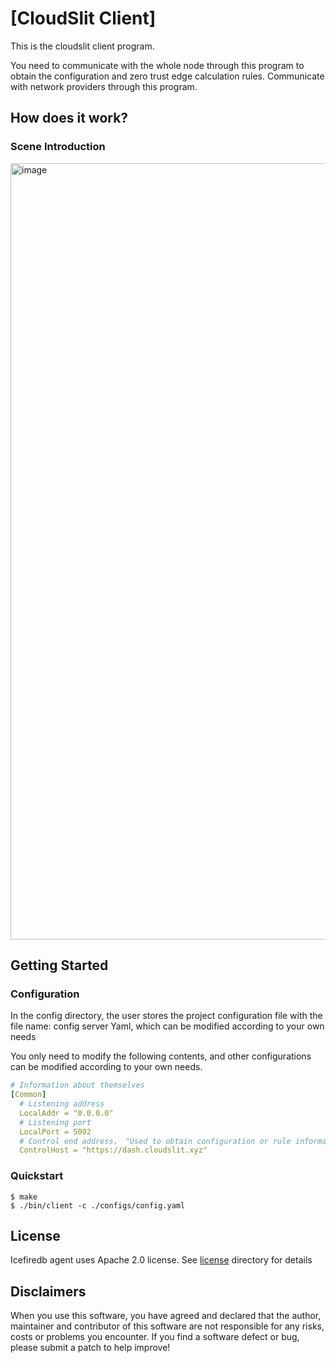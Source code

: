 # [CloudSlit Client]

This is the cloudslit client program.

You need to communicate with the whole node through this program to obtain the configuration and zero trust edge calculation rules. Communicate with network providers through this program.

## How does it work?

### Scene Introduction
<img width="1242" alt="image" src="https://user-images.githubusercontent.com/52234994/177236269-03fe1736-66ae-4388-9c3b-3f06f21f3427.png">

## Getting Started

### Configuration

In the config directory, the user stores the project configuration file with the file name: config server Yaml, which can be modified according to your own needs

You only need to modify the following contents, and other configurations can be modified according to your own needs.

```yaml
# Information about themselves
[Common]
  # Listening address
  LocalAddr = "0.0.0.0"
  # Listening port
  LocalPort = 5092
  # Control end address， "Used to obtain configuration or rule information"
  ControlHost = "https://dash.cloudslit.xyz"
```

### Quickstart
```shell
$ make
$ ./bin/client -c ./configs/config.yaml
```

## License
Icefiredb agent uses Apache 2.0 license. See [license](.License) directory for details

## Disclaimers
When you use this software, you have agreed and declared that the author, maintainer and contributor of this software are not responsible for any risks, costs or problems you encounter. If you find a software defect or bug, please submit a patch to help improve!
